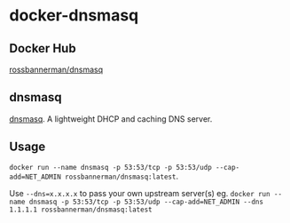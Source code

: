 # docker-dnsmasq

## Docker Hub
[rossbannerman/dnsmasq](https://hub.docker.com/r/rossbannerman/dnsmasq/)

## dnsmasq
[dnsmasq](http://www.thekelleys.org.uk/dnsmasq/docs/dnsmasq-man.html). A lightweight DHCP and caching DNS server.

## Usage
`docker run --name dnsmasq -p 53:53/tcp -p 53:53/udp --cap-add=NET_ADMIN rossbannerman/dnsmasq:latest`. 

Use `--dns=x.x.x.x` to pass your own upstream server(s) eg. `docker run --name dnsmasq -p 53:53/tcp -p 53:53/udp --cap-add=NET_ADMIN --dns 1.1.1.1 rossbannerman/dnsmasq:latest`

